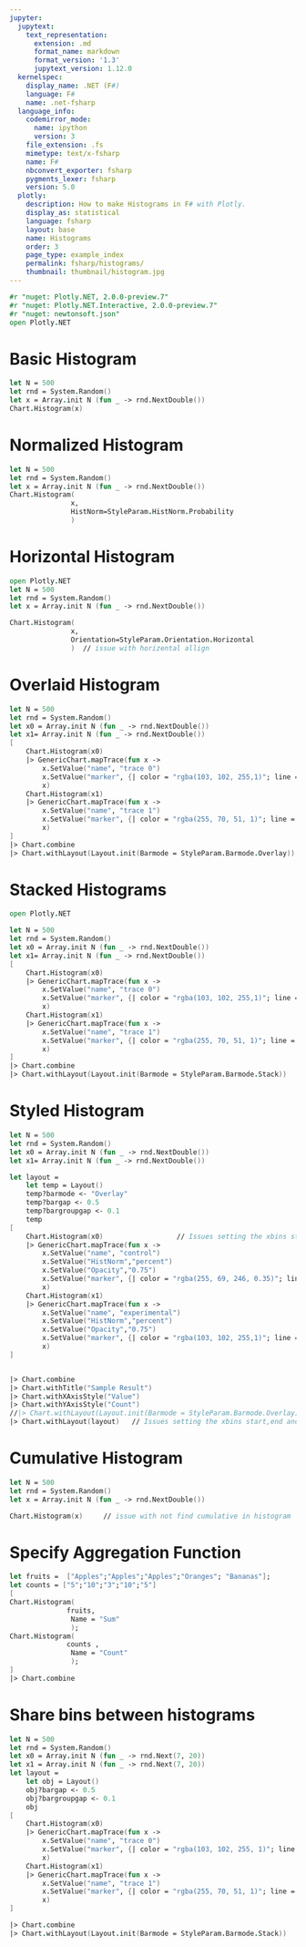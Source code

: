 ```yaml
---
jupyter:
  jupytext:
    text_representation:
      extension: .md
      format_name: markdown
      format_version: '1.3'
      jupytext_version: 1.12.0
  kernelspec:
    display_name: .NET (F#)
    language: F#
    name: .net-fsharp
  language_info:
    codemirror_mode:
      name: ipython
      version: 3
    file_extension: .fs
    mimetype: text/x-fsharp
    name: F#
    nbconvert_exporter: fsharp
    pygments_lexer: fsharp
    version: 5.0
  plotly:
    description: How to make Histograms in F# with Plotly.
    display_as: statistical
    language: fsharp
    layout: base
    name: Histograms
    order: 3
    page_type: example_index
    permalink: fsharp/histograms/
    thumbnail: thumbnail/histogram.jpg
---
```


```fsharp dotnet_interactive={"language": "fsharp"}
#r "nuget: Plotly.NET, 2.0.0-preview.7"
#r "nuget: Plotly.NET.Interactive, 2.0.0-preview.7"
#r "nuget: newtonsoft.json"
open Plotly.NET
```

# Basic Histogram

```fsharp dotnet_interactive={"language": "fsharp"}
let N = 500
let rnd = System.Random()
let x = Array.init N (fun _ -> rnd.NextDouble())
Chart.Histogram(x)
```

# Normalized Histogram


```fsharp dotnet_interactive={"language": "fsharp"}
let N = 500
let rnd = System.Random()
let x = Array.init N (fun _ -> rnd.NextDouble())
Chart.Histogram(
               x,
               HistNorm=StyleParam.HistNorm.Probability
               )
```

# Horizontal Histogram


```fsharp dotnet_interactive={"language": "fsharp"}
open Plotly.NET
let N = 500
let rnd = System.Random()
let x = Array.init N (fun _ -> rnd.NextDouble())
```

```fsharp dotnet_interactive={"language": "fsharp"}
Chart.Histogram(
               x,
               Orientation=StyleParam.Orientation.Horizontal
               )  // issue with horizental allign
```

# Overlaid Histogram


```fsharp dotnet_interactive={"language": "fsharp"}
let N = 500
let rnd = System.Random()
let x0 = Array.init N (fun _ -> rnd.NextDouble())
let x1= Array.init N (fun _ -> rnd.NextDouble())
[
    Chart.Histogram(x0)
    |> GenericChart.mapTrace(fun x ->
        x.SetValue("name", "trace 0")
        x.SetValue("marker", {| color = "rgba(103, 102, 255,1)"; line = {| color = "rgba(103, 102, 255, 1)"; width = 3 |} |})
        x)
    Chart.Histogram(x1)
    |> GenericChart.mapTrace(fun x ->
        x.SetValue("name", "trace 1")
        x.SetValue("marker", {| color = "rgba(255, 70, 51, 1)"; line = {| color = "rgba(255, 70, 51, 1)"; width = 3 |} |})
        x)
]
|> Chart.combine
|> Chart.withLayout(Layout.init(Barmode = StyleParam.Barmode.Overlay))
```

# Stacked Histograms


```fsharp dotnet_interactive={"language": "fsharp"}
open Plotly.NET

let N = 500
let rnd = System.Random()
let x0 = Array.init N (fun _ -> rnd.NextDouble())
let x1= Array.init N (fun _ -> rnd.NextDouble())
[
    Chart.Histogram(x0)
    |> GenericChart.mapTrace(fun x ->
        x.SetValue("name", "trace 0")
        x.SetValue("marker", {| color = "rgba(103, 102, 255,1)"; line = {| color = "rgba(103, 102, 255, 1)"; width = 3 |} |})
        x)
    Chart.Histogram(x1)
    |> GenericChart.mapTrace(fun x ->
        x.SetValue("name", "trace 1")
        x.SetValue("marker", {| color = "rgba(255, 70, 51, 1)"; line = {| color = "rgba(255, 70, 51, 1)"; width = 3 |} |})
        x)
]
|> Chart.combine
|> Chart.withLayout(Layout.init(Barmode = StyleParam.Barmode.Stack))
```

# Styled Histogram


```fsharp dotnet_interactive={"language": "fsharp"}
let N = 500
let rnd = System.Random()
let x0 = Array.init N (fun _ -> rnd.NextDouble())
let x1= Array.init N (fun _ -> rnd.NextDouble())

let layout =
    let temp = Layout()
    temp?barmode <- "Overlay"
    temp?bargap <- 0.5
    temp?bargroupgap <- 0.1
    temp
[
    Chart.Histogram(x0)                  // Issues setting the xbins start,end and size=0.5
    |> GenericChart.mapTrace(fun x ->
        x.SetValue("name", "control")
        x.SetValue("HistNorm","percent")
        x.SetValue("Opacity","0.75")
        x.SetValue("marker", {| color = "rgba(255, 69, 246, 0.35)"; line = {| color = "rgba(255, 69, 246, 0.35)"; width = 5 |} |})
        x)
    Chart.Histogram(x1)
    |> GenericChart.mapTrace(fun x ->
        x.SetValue("name", "experimental")
        x.SetValue("HistNorm","percent")
        x.SetValue("Opacity","0.75")
        x.SetValue("marker", {| color = "rgba(103, 102, 255,1)"; line = {| color = "rgba(103, 102, 255,1)"; width = 5 |} |})
        x)
]


|> Chart.combine
|> Chart.withTitle("Sample Result")
|> Chart.withXAxisStyle("Value")
|> Chart.withYAxisStyle("Count")
//|> Chart.withLayout(Layout.init(Barmode = StyleParam.Barmode.Overlay))
|> Chart.withLayout(layout)   // Issues setting the xbins start,end and size=0.5

```

# Cumulative Histogram


```fsharp dotnet_interactive={"language": "fsharp"}
let N = 500
let rnd = System.Random()
let x = Array.init N (fun _ -> rnd.NextDouble())
```

```fsharp dotnet_interactive={"language": "fsharp"}
Chart.Histogram(x)     // issue with not find cumulative in histogram
```

# Specify Aggregation Function


```fsharp dotnet_interactive={"language": "fsharp"}
let fruits =  ["Apples";"Apples";"Apples";"Oranges"; "Bananas"];
let counts = ["5";"10";"3";"10";"5"]
[
Chart.Histogram(
              fruits,
               Name = "Sum"
               );
Chart.Histogram(
              counts ,
               Name = "Count"
               );
]
|> Chart.combine
```

# Share bins between histograms



```fsharp dotnet_interactive={"language": "fsharp"}
let N = 500
let rnd = System.Random()
let x0 = Array.init N (fun _ -> rnd.Next(7, 20))
let x1 = Array.init N (fun _ -> rnd.Next(7, 20))
let layout =
    let obj = Layout()
    obj?bargap <- 0.5
    obj?bargroupgap <- 0.1
    obj
[
    Chart.Histogram(x0)
    |> GenericChart.mapTrace(fun x ->
        x.SetValue("name", "trace 0")
        x.SetValue("marker", {| color = "rgba(103, 102, 255, 1)"; line = {| color = "rgba(103, 102, 255, 1)"; width = 5 |} |})
        x)
    Chart.Histogram(x1)
    |> GenericChart.mapTrace(fun x ->
        x.SetValue("name", "trace 1")
        x.SetValue("marker", {| color = "rgba(255, 70, 51, 1)"; line = {| color = "rgba(255, 70, 51, 1)"; width = 5 |} |})
        x)
]

|> Chart.combine
|> Chart.withLayout(Layout.init(Barmode = StyleParam.Barmode.Stack))
```
